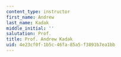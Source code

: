 ```yaml
---
content_type: instructor
first_name: Andrew
last_name: Kadak
middle_initial: ''
salutation: Prof.
title: Prof. Andrew Kadak
uid: 4e23cf0f-1b5c-46fa-85a5-f3891b7ea1bb
---
```

